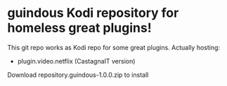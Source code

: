 # guindous Kodi repository for homeless great plugins!
This git repo works as Kodi repo for some great plugins.
Actually hosting:
* plugin.video.netflix (CastagnaIT version)

Download repository.guindous-1.0.0.zip to install

